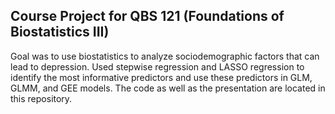 ## Course Project for QBS 121 (Foundations of Biostatistics III)
Goal was to use biostatistics to analyze sociodemographic factors that can lead to depression. Used stepwise regression and LASSO regression to identify the most informative predictors and use these predictors in GLM, GLMM, and GEE models. The code as well as the presentation are located in this repository.
